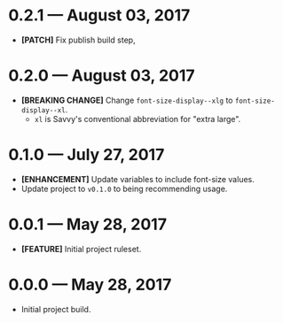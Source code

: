 # 0.2.1 &mdash; August 03, 2017

- **[PATCH]** Fix publish build step,


# 0.2.0 &mdash; August 03, 2017

- **[BREAKING CHANGE]** Change `font-size-display--xlg` to `font-size-display--xl`.
  + `xl` is Savvy's conventional abbreviation for "extra large".


# 0.1.0 &mdash; July 27, 2017

- **[ENHANCEMENT]** Update variables to include font-size values.
- Update project to `v0.1.0` to being recommending usage.


# 0.0.1 &mdash; May 28, 2017

- **[FEATURE]** Initial project ruleset.


# 0.0.0 &mdash; May 28, 2017

- Initial project build.
